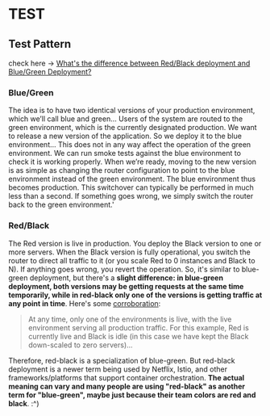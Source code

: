 # TEST

## Test Pattern

check here → [What's the difference between Red/Black deployment and Blue/Green Deployment?](https://stackoverflow.com/questions/45259589/whats-the-difference-between-red-black-deployment-and-blue-green-deployment)

### Blue/Green

The idea is to have two identical versions of your production environment, which we’ll call blue and green... Users of the system are routed to the green environment, which is the currently designated production. We want to release a new version of the application. So we deploy it to the blue environment... This does not in any way affect the operation of the green environment. We can run smoke tests against the blue environment to check it is working properly. When we’re ready, moving to the new version is as simple as changing the router configuration to point to the blue environment instead of the green environment. The blue environment thus becomes production. This switchover can typically be performed in much less than a second. If something goes wrong, we simply switch the router back to the green environment.'

### Red/Black

The Red version is live in production. You deploy the Black version to one or more servers. When the Black version is fully operational, you switch the router to direct all traffic to it (or you scale Red to 0 instances and Black to N). If anything goes wrong, you revert the operation. So, it's similar to blue-green deployment, but there's a **slight difference: in blue-green deployment, both versions may be getting requests at the same time temporarily, while in red-black only one of the versions is getting traffic at any point in time**. Here's some [corroboration](https://sweetibharti.wordpress.com/2016/11/11/red-black-deployment-on-aws/):

> At any time, only one of the environments is live, with the live environment serving all production traffic. For this example, Red is currently live and Black is idle (in this case we have kept the Black down-scaled to zero servers)...

Therefore, red-black is a specialization of blue-green. But red-black deployment is a newer term being used by Netflix, Istio, and other frameworks/platforms that support container orchestration. **The actual meaning can vary and many people are using "red-black" as another term for "blue-green", maybe just because their team colors are red and black**. :^)

